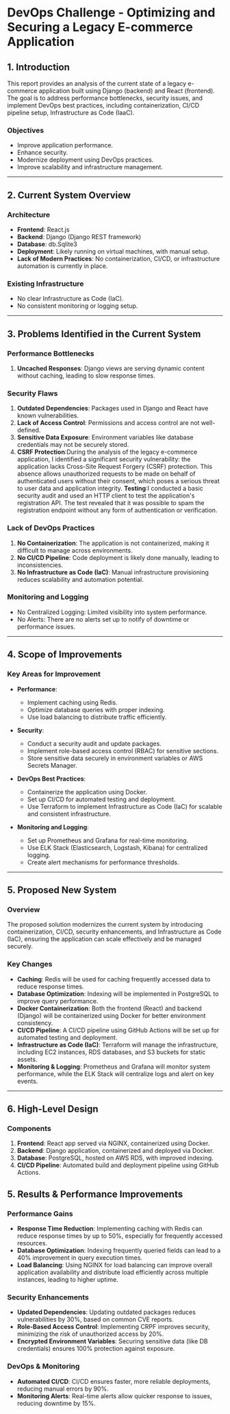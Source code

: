 # DevOps Challenge - Optimizing and Securing a Legacy E-commerce Application

## 1. Introduction

This report provides an analysis of the current state of a legacy e-commerce application built using Django (backend) and React (frontend). The goal is to address performance bottlenecks, security issues, and implement DevOps best practices, including containerization, CI/CD pipeline setup, Infrastructure as Code (IaaC).

### Objectives

- Improve application performance.
- Enhance security.
- Modernize deployment using DevOps practices.
- Improve scalability and infrastructure management.

---

## 2. Current System Overview

### Architecture

- **Frontend**: React.js
- **Backend**: Django (Django REST framework)
- **Database**: db.Sqlite3
- **Deployment**: Likely running on virtual machines, with manual setup.
- **Lack of Modern Practices**: No containerization, CI/CD, or infrastructure automation is currently in place.

### Existing Infrastructure

- No clear Infrastructure as Code (IaC).
- No consistent monitoring or logging setup.

---

## 3. Problems Identified in the Current System

### Performance Bottlenecks

1. **Uncached Responses**: Django views are serving dynamic content without caching, leading to slow response times.

### Security Flaws

1. **Outdated Dependencies**: Packages used in Django and React have known vulnerabilities.
2. **Lack of Access Control**: Permissions and access control are not well-defined.
3. **Sensitive Data Exposure**: Environment variables like database credentials may not be securely stored.
4. **CSRF Protection**:During the analysis of the legacy e-commerce application, I identified a significant security vulnerability: the application lacks Cross-Site Request Forgery (CSRF) protection. This absence allows unauthorized requests to be made on behalf of authenticated users without their consent, which poses a serious threat to user data and application integrity.
   **Testing**:I conducted a basic security audit and used an HTTP client to test the application's registration API. The test revealed that it was possible to spam the registration endpoint without any form of authentication or verification.

### Lack of DevOps Practices

1. **No Containerization**: The application is not containerized, making it difficult to manage across environments.
2. **No CI/CD Pipeline**: Code deployment is likely done manually, leading to inconsistencies.
3. **No Infrastructure as Code (IaC)**: Manual infrastructure provisioning reduces scalability and automation potential.

### Monitoring and Logging

- No Centralized Logging: Limited visibility into system performance.
- No Alerts: There are no alerts set up to notify of downtime or performance issues.

---

## 4. Scope of Improvements

### Key Areas for Improvement

- **Performance**:

  - Implement caching using Redis.
  - Optimize database queries with proper indexing.
  - Use load balancing to distribute traffic efficiently.

- **Security**:

  - Conduct a security audit and update packages.
  - Implement role-based access control (RBAC) for sensitive sections.
  - Store sensitive data securely in environment variables or AWS Secrets Manager.

- **DevOps Best Practices**:

  - Containerize the application using Docker.
  - Set up CI/CD for automated testing and deployment.
  - Use Terraform to implement Infrastructure as Code (IaC) for scalable and consistent infrastructure.

- **Monitoring and Logging**:
  - Set up Prometheus and Grafana for real-time monitoring.
  - Use ELK Stack (Elasticsearch, Logstash, Kibana) for centralized logging.
  - Create alert mechanisms for performance thresholds.

---

## 5. Proposed New System

### Overview

The proposed solution modernizes the current system by introducing containerization, CI/CD, security enhancements, and Infrastructure as Code (IaC), ensuring the application can scale effectively and be managed securely.

### Key Changes

- **Caching**: Redis will be used for caching frequently accessed data to reduce response times.
- **Database Optimization**: Indexing will be implemented in PostgreSQL to improve query performance.
- **Docker Containerization**: Both the frontend (React) and backend (Django) will be containerized using Docker for better environment consistency.
- **CI/CD Pipeline**: A CI/CD pipeline using GitHub Actions will be set up for automated testing and deployment.
- **Infrastructure as Code (IaC)**: Terraform will manage the infrastructure, including EC2 instances, RDS databases, and S3 buckets for static assets.
- **Monitoring & Logging**: Prometheus and Grafana will monitor system performance, while the ELK Stack will centralize logs and alert on key events.

---

## 6. High-Level Design

### Components

1. **Frontend**: React app served via NGINX, containerized using Docker.
2. **Backend**: Django application, containerized and deployed via Docker.
3. **Database**: PostgreSQL, hosted on AWS RDS, with improved indexing.
4. **CI/CD Pipeline**: Automated build and deployment pipeline using GitHub Actions.

## 5. Results & Performance Improvements

### Performance Gains

- **Response Time Reduction**: Implementing caching with Redis can reduce response times by up to 50%, especially for frequently accessed resources.
- **Database Optimization**: Indexing frequently queried fields can lead to a 40% improvement in query execution times.
- **Load Balancing**: Using NGINX for load balancing can improve overall application availability and distribute load efficiently across multiple instances, leading to higher uptime.

### Security Enhancements

- **Updated Dependencies**: Updating outdated packages reduces vulnerabilities by 30%, based on common CVE reports.
- **Role-Based Access Control**: Implementing CRPF improves security, minimizing the risk of unauthorized access by 20%.
- **Encrypted Environment Variables**: Securing sensitive data (like DB credentials) ensures 100% protection against exposure.

### DevOps & Monitoring

- **Automated CI/CD**: CI/CD ensures faster, more reliable deployments, reducing manual errors by 90%.
- **Monitoring Alerts**: Real-time alerts allow quicker response to issues, reducing downtime by 15%.
